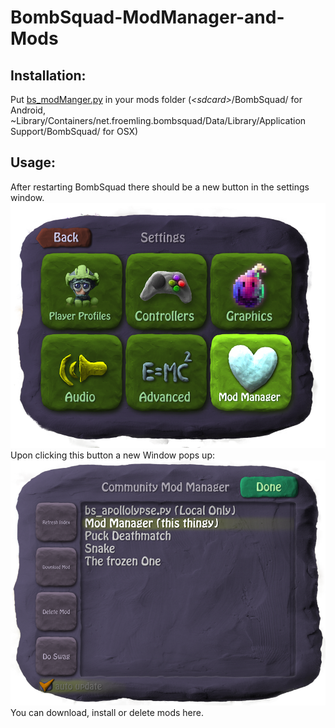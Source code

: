 BombSquad-ModManager-and-Mods
=============================
Installation:
-------------
Put <a href="https://raw.githubusercontent.com/Mrmaxmeier/BombSquad-ModManager-and-Mods/master/mods/bs_modManager.py">bs_modManger.py</a> in your mods folder (*<*sdcard*>*/BombSquad/ for Android, ~Library/Containers/net.froemling.bombsquad/Data/Library/Application Support/BombSquad/ for OSX)

Usage:
-------------
After restarting BombSquad there should be a new button in the settings window.
<img src="screenshots/SettingsWindow.png">
Upon clicking this button a new Window pops up:
<img src="screenshots/ModManagerWindow.png">
You can download, install or delete mods here.
